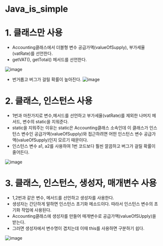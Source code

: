 # Java_is_simple

# 1. 클래스만 사용
- Accounting클래스에서 더블형 변수 공급가액(valueOfSupply), 부가세율(vatRate)를 선언한다.
- getVAT(), getTotal() 메서드를 선언한다.

![image](https://user-images.githubusercontent.com/122009563/225314694-fb836500-5d7a-41c2-a498-21fedc3a108d.png)

- 번거롭고 버그가 걸릴 확률이 높아진다.
![image](https://user-images.githubusercontent.com/122009563/225476194-d1558478-b8b7-4305-ac93-aa65b71ba76d.png)

# 2. 클래스, 인스턴스 사용
- 1번과 마찬가지로 변수,메서드를 선언하고 부가세율(vatRate)를 제외한 나머지 메서드, 변수의 static을 지워준다.
- static을 지워주는 이유는 static은 Accounting클래스 소속인데 이 클래스가 인스턴스 변수인 공급가액(valueOfSupply)와 접근하려면 어떤 인스턴스 변수 공급가액(valueOfSupply)인지 모르기 때문이다.
- 인스턴스 변수 a1, a2를 사용하여 1번 코드보다 훨씬 깔끔하고 버그가 걸릴 확률이 줄어든다.

![image](https://user-images.githubusercontent.com/122009563/225320307-7333c3b0-21d3-4cd6-a425-c6cad0ddb42b.png)

# 3. 클래스, 인스턴스, 생성자, 매개변수 사용
- 1,2번과 같은 변수, 메서드를 선언하고 생성자를 사용한다.
- 생성자는 간단하게 말하면 인스턴스 초기화 메소드이다. 따라서 인스턴스 변수의 초기화 작업에 사용된다.
- Accounting클래스에 생성자를 만들어 매개변수로 공급가액(valueOfSUpply)을 받는다.
- 그러면 생성자에서 변수명이 겹치는데 이때 this를 사용하면 구분하기 쉽다.

![image](https://user-images.githubusercontent.com/122009563/225330016-338082f5-1916-48e0-ba51-a8cff928b7fb.png)
